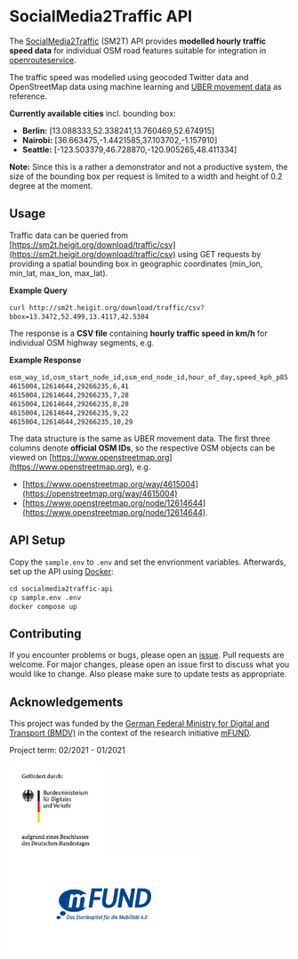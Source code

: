 # SocialMedia2Traffic API

The [SocialMedia2Traffic](https://heigit.org/de/new-mfund-project-start-of-socialmedia2traffic-derivation-of-traffic-information-from-social-media-data-2/) (SM2T) API provides **modelled hourly traffic speed data** for individual OSM road features suitable for integration in [openrouteservice](https://openrouteservice.org).

The traffic speed was modelled using geocoded Twitter data and OpenStreetMap data using machine learning and [UBER movement data](https://movement.uber.com/?lang=en-US) as reference.

**Currently available cities** incl. bounding box:

- **Berlin:** [13.088333,52.338241,13.760469,52.674915]
- **Nairobi:** [36.663475,-1.4421585,37.103702,-1.157910]
- **Seattle:** [-123.503379,46.728870,-120.905265,48.411334]

**Note:** Since this is a rather a demonstrator and not a productive system, the size of the bounding box per request is limited to a width and height of 0.2 degree at the moment.

## Usage

Traffic data can be queried from [https://sm2t.heigit.org/download/traffic/csv](https://sm2t.heigit.org/download/traffic/csv) using GET requests by providing a spatial bounding box in geographic coordinates (min_lon, min_lat, max_lon, max_lat).


**Example Query**

```
curl http://sm2t.heigit.org/download/traffic/csv?bbox=13.3472,52.499,13.4117,42.5304
```

The response is a **CSV file** containing **hourly traffic speed in km/h** for individual OSM highway segments, e.g.

**Example Response**


```
osm_way_id,osm_start_node_id,osm_end_node_id,hour_of_day,speed_kph_p85
4615004,12614644,29266235,6,41
4615004,12614644,29266235,7,28
4615004,12614644,29266235,8,28
4615004,12614644,29266235,9,22
4615004,12614644,29266235,10,29
```

The data structure is the same as UBER movement data. The first three columns denote **official OSM IDs**, so the respective OSM objects can be viewed on [https://www.openstreetmap.org](https://www.openstreetmap.org), e.g.
- [https://www.openstreetmap.org/way/4615004](https://openstreetmap.org/way/4615004)
- [https://www.openstreetmap.org/node/12614644](https://www.openstreetmap.org/node/12614644).

## API Setup

Copy the `sample.env` to `.env` and set the envrionment variables. Afterwards, set up the API using [Docker](https://www.docker.com/):

```
cd socialmedia2traffic-api
cp sample.env .env
docker compose up
```

## Contributing

If you encounter problems or bugs, please open an [issue](https://github.com/GIScience/socialmedia2traffic-api/issues). Pull requests are welcome. For major changes, please open an issue first to discuss what you would like to change. Also please make sure to update tests as appropriate.

## Acknowledgements

This project was funded by the [German Federal Ministry for Digital and Transport (BMDV)](https://www.bmvi.de/EN/Home/home.html) in the context of the research initiative [mFUND](https://www.bmvi.de/EN/Topics/Digital-Matters/mFund/mFund.html).

Project term: 02/2021 - 01/2021

<p float="left">
<img src="./img/bmdv.png" height=170 align="middle" />
<img src="./img/mfund.jpg" height=170 align="middle" />
</p>

